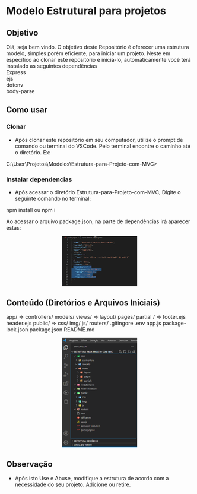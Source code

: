 # Modelo Estrutural para projetos

## Objetivo

Olá, seja bem vindo.
O objetivo deste Repositório é oferecer uma estrutura modelo, simples porém eficiente, para iniciar um projeto.
Neste em específico ao clonar este repositório e iniciá-lo, automaticamente você terá instalado as seguintes dependências
<br>Express
<br>ejs
<br>dotenv
<br>body-parse

## Como usar

### Clonar
* Após clonar este repositório em seu computador, utilize o prompt de comando ou terminal do VSCode. 
Pelo terminal encontre o caminho até o diretório. Ex:

C:\User\Projetos\Modelos\Estrutura-para-Projeto-com-MVC>

### Instalar dependencias
* Após acessar o diretório Estrutura-para-Projeto-com-MVC, Digite o seguinte comando no terminal:

npm install   ou   npm i

Ao acessar o arquivo package.json, na parte de dependências irá aparecer estas:

<p float="left" align="center">
  <img src="./public/img/package-dependencies.png" width="40%" />  
</p>


## Conteúdo (Diretórios e  Arquivos Iniciais)

app/	 => 	controllers/
				models/
				views/		=>	layout/
								pages/
								partial	/	=>	footer.ejs
												header.ejs
public/	=>		css/
				img/
				js/
routers/
.gitingore
.env
app.js
package-lock.json
package.json
README.md

<p float="left" align="center">
  <img src="./public/img/Modelo.png" width="40%" />  
</p>

## Observação
* Após isto Use e Abuse, modifique a estrutura de acordo com a necessidade do seu projeto. Adicione ou retire.